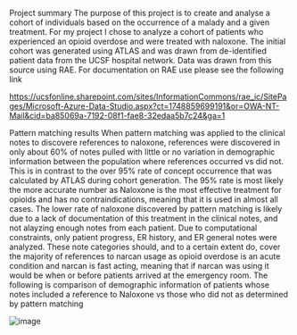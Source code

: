 Project summary
The purpose of this project is to create and analyse a cohort of individuals based on the occurrence of a malady and a given treatment. For my project I chose to analyze a cohort of patients who experienced an opioid overdose and were treated with naloxone. 
	The initial cohort was generated using ATLAS and was drawn from de-identified patient data from the UCSF hospital network. Data was drawn from this source using RAE. For documentation on RAE use please see the following link

https://ucsfonline.sharepoint.com/sites/InformationCommons/rae_ic/SitePages/Microsoft-Azure-Data-Studio.aspx?ct=1748859699191&or=OWA-NT-Mail&cid=ba85069a-7192-08f1-fae8-32edaa5b7c24&ga=1

Pattern matching results
	When pattern matching was applied to the clinical notes to discovere references to naloxone, references were discovered in only about 60% of notes pulled with little or no variation in demographic information between the population where references occurred vs did not. This is in contrast to the over 95% rate of concept occurrence that was calculated by ATLAS during cohort generation. The 95% rate is most likely the more accurate number as Naloxone is the most effective treatment for opioids and has no contraindications, meaning  that it is used in almost all cases. The lower rate of naloxone discovered by pattern matching is likely due to a lack of documentation of this treatment in the clinical notes, and not alayzing enough notes from each patient. Due to computational constraints, only patient progress, ER history, and ER general notes were analyzed. 
	These note categories should, and to a certain extent do, cover the majority of references to narcan usage as opioid overdose is an acute condition and narcan is fast acting, meaning that if narcan was using it would be when or before patients arrived at the emergency room. The following is comparison of demographic information of patients whose notes included a reference to Naloxone vs those who did not as determined by pattern matching
 
![image](https://github.com/user-attachments/assets/e3aa6987-d07b-496b-8691-f72fb891c06e)
